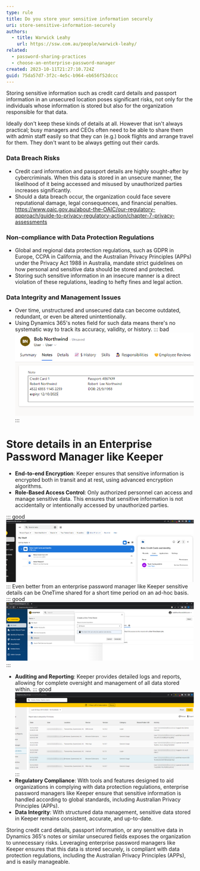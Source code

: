 ```yaml
---
type: rule
title: Do you store your sensitive information securely
uri: store-sensitive-information-securely
authors:
  - title: Warwick Leahy
    url: https://ssw.com.au/people/warwick-leahy/
related:
  - password-sharing-practices
  - choose-an-enterprise-password-manager
created: 2023-10-11T21:27:10.724Z
guid: 75da57d7-3f2c-4e5c-b964-eb656f52dccc
---
```

Storing sensitive information such as credit card details and passport information in an unsecured location poses significant risks, not only for the individuals whose information is stored but also for the organization responsible for that data.

Ideally don't keep these kinds of details at all.  However that isn't always practical; busy managers and CEOs often need to be able to share them with admin staff easily so that they can (e.g.) book flights and arrange travel for them.  They don't want to be always getting out their cards.         

<!--endintro-->

### **Data Breach Risks**

* Credit card information and passport details are highly sought-after by cybercriminals. When this data is stored in an unsecure manner, the likelihood of it being accessed and misused by unauthorized parties increases significantly.
* Should a data breach occur, the organization could face severe reputational damage, legal consequences, and financial penalties. https://www.oaic.gov.au/about-the-OAIC/our-regulatory-approach/guide-to-privacy-regulatory-action/chapter-7-privacy-assessments

### **Non-compliance with Data Protection Regulations**

* Global and regional data protection regulations, such as GDPR in Europe, CCPA in California, and the Australian Privacy Principles (APPs) under the Privacy Act 1988 in Australia, mandate strict guidelines on how personal and sensitive data should be stored and protected.
* Storing such sensitive information in an insecure manner is a direct violation of these regulations, leading to hefty fines and legal action. 

### **Data Integrity and Management Issues**

* Over time, unstructured and unsecured data can become outdated, redundant, or even be altered unintentionally.
* Using Dynamics 365's notes field for such data means there's no systematic way to track its accuracy, validity, or history.
::: bad
  ![Bad Example: Storing sensitive data in Dynamics 365's  | Notes is insecure](bad-example-crm-notesfield.png)
:::
# **Store details in an Enterprise Password Manager like Keeper**

* **End-to-end Encryption**: Keeper ensures that sensitive information is encrypted both in transit and at rest, using advanced encryption algorithms.
* **Role-Based Access Control**: Only authorized personnel can access and manage sensitive data. This ensures that sensitive information is not accidentally or intentionally accessed by unauthorized parties.

   
::: good
  ![Good Example: Role based access to sensitive data](keeper-goodexample-sharing.png)
:::
Even better from an enterprise password manager like Keeper sensitive details can be OneTime shared for a short time period on an ad-hoc basis.
::: good
![Good Example: One-Time Share sensitive data for an hour](keeper-onetime-sharing.png)
:::
* **Auditing and Reporting**: Keeper provides detailed logs and reports, allowing for complete oversight and management of all data stored within.
::: good
  ![Good Example: Keeper allows full auditing of all access](keeper-good-example-auditreport.png)
:::
* **Regulatory Compliance**: With tools and features designed to aid organizations in complying with data protection regulations, enterprise password managers like Keeper ensure that sensitive information is handled according to global standards, including Australian Privacy Principles (APPs).
* **Data Integrity**: With structured data management, sensitive data stored in Keeper remains consistent, accurate, and up-to-date.

Storing credit card details, passport information, or any sensitive data in Dynamics 365's notes or similar unsecured fields exposes the organization to unnecessary risks. Leveraging enterprise password managers like Keeper ensures that this data is stored securely, is compliant with data protection regulations, including the Australian Privacy Principles (APPs), and is easily manageable.
